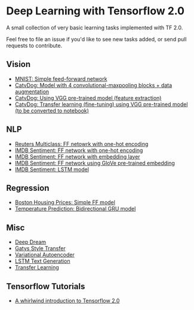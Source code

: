 # Deep Learning with Tensorflow 2.0

A small collection of very basic learning tasks implemented with TF 2.0. 

Feel free to file an issue if you'd like to see new tasks added, or send pull requests to contribute.

## Vision
* [MNIST: Simple feed-forward network](0-mnist/mnist.ipynb)
* [CatvDog: Model with 4 convolutional-maxpooling blocks + data augmentation](4-cat-v-dog/convnet_data_aug.ipynb)
* [CatvDog: Using VGG pre-trained model (feature extraction)](4-cat-v-dog/vgg_16.ipynb)
* [CatvDog: Transfer learning (fine-tuning) using VGG pre-trained model (to be converted to notebook)](4-cat-v-dog/vgg-16-augmented.py)

## NLP
* [Reuters Multiclass: FF netowrk with one-hot encoding](2-reuters/simple_multi_class.ipynb)
* [IMDB Sentiment: FF network with one-hot encoding](1-imdb-binary-classification/one_hot.ipynb)
* [IMDB Sentiment: FF network with embedding layer](1-imdb-binary-classification/basic_embedding.ipynb)
* [IMDB Sentiment: FF network using GloVe pre-trained embedding](1-imdb-binary-classification/glove_embedding.ipynb)
* [IMDB Sentiment: LSTM model](1-imdb-binary-classification/lstm.ipynb)

## Regression
* [Boston Housing Prices: Simple FF model](3-housing-prices/simple_regression.ipynb)
* [Temperature Prediction: Bidirectional GRU model](5-temperature-forecast/bidir_gru.py)

## Misc
* [Deep Dream](6-misc-examples/deep_dream.ipynb)
* [Gatys Style Transfer](6-misc-examples/gatys_style_transfer.ipynb)
* [Variational Autoencoder](6-misc-examples/VAE.ipynb)
* [LSTM Text Generation](6-misc-examples/lstm_text_gen.ipynb)
* [Transfer Learning](6-misc-examples/transfer_learning.ipynb)

## Tensorflow Tutorials 
* [A whirlwind introduction to Tensorflow 2.0](7-tf-tutorials/basic_tutorial.ipynb)
